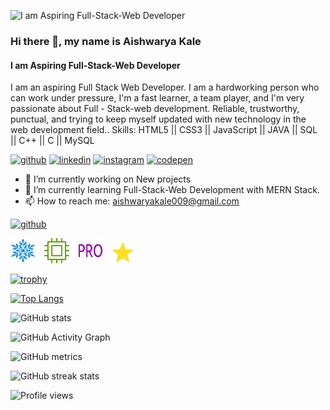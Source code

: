
![I am Aspiring Full-Stack-Web Developer](https://i.pinimg.com/474x/c6/67/68/c6676844e2ee1b5785d86293ccbc1e11.jpg)
### Hi there 👋, my name is Aishwarya Kale
#### I am Aspiring Full-Stack-Web Developer
I am an aspiring Full Stack Web Developer. 
I am a hardworking person who can work under pressure, I'm a fast learner, a team player, and I'm very passionate about Full - Stack-web development.  Reliable, trustworthy, punctual, and trying to keep myself updated with new technology in the web development field..
Skills: HTML5 || CSS3 || JavaScript || JAVA || SQL || C++ || C || MySQL

[<img src='https://cdn.jsdelivr.net/npm/simple-icons@3.0.1/icons/github.svg' alt='github' height='40'>](https://github.com/aysha05)  [<img src='https://cdn.jsdelivr.net/npm/simple-icons@3.0.1/icons/linkedin.svg' alt='linkedin' height='40'>](https://www.linkedin.com/in/aishwarya-kale-21298b214/)  [<img src='https://cdn.jsdelivr.net/npm/simple-icons@3.0.1/icons/instagram.svg' alt='instagram' height='40'>](https://www.instagram.com/https://www.instagram.com/_abhijeetsinha_//)  [<img src='https://cdn.jsdelivr.net/npm/simple-icons@3.0.1/icons/codepen.svg' alt='codepen' height='40'>](https://codepen.io/https://codepen.io/ABHI_1458)  


- 🔭 I’m currently working on New projects  
- 🌱 I’m currently learning Full-Stack-Web Development with MERN Stack. 
- 📫 How to reach me: aishwaryakale009@gmail.com 

[<img src='https://cdn.jsdelivr.net/npm/simple-icons@3.0.1/icons/github.svg' alt='github' height='40'>](https://github.com/aysha05)  

<a href='https://archiveprogram.github.com/'><img src='https://raw.githubusercontent.com/acervenky/animated-github-badges/master/assets/acbadge.gif' width='40' height='40'></a> <a href='https://docs.github.com/en/developers'><img src='https://raw.githubusercontent.com/acervenky/animated-github-badges/master/assets/devbadge.gif' width='40' height='40'></a> <a href='https://github.com/pricing'><img src='https://raw.githubusercontent.com/acervenky/animated-github-badges/master/assets/pro.gif' width='40' height='40'></a> <a href='https://stars.github.com/'><img src='https://raw.githubusercontent.com/acervenky/animated-github-badges/master/assets/starbadge.gif' width='35' height='35'></a> 

[![trophy](https://github-profile-trophy.vercel.app/?username=aysha05)](https://github.com/ryo-ma/github-profile-trophy)

[![Top Langs](https://github-readme-stats.vercel.app/api/top-langs/?username=aysha05)](https://github.com/anuraghazra/github-readme-stats)

![GitHub stats](https://github-readme-stats.vercel.app/api?username=aysha05&show_icons=true&count_private=true)  

![GitHub Activity Graph](https://activity-graph.herokuapp.com/graph?username=aysha05)  

![GitHub metrics](https://metrics.lecoq.io/aysha05)  

![GitHub streak stats](https://github-readme-streak-stats.herokuapp.com/?user=aysha05)  

![Profile views](https://gpvc.arturio.dev/aysha05) 

